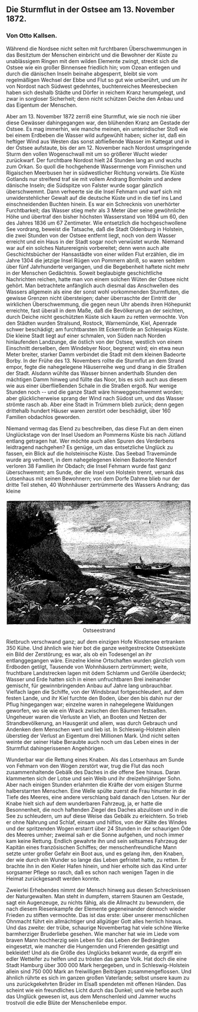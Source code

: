 <h2>Die Sturmflut in der Ostsee am 13. November 1872.</h2>

<h3>Von Otto Kallsen.</h3>

Während die Nordsee nicht selten mit furchtbaren Überschwemmungen 
in das Besitztum der Menschen einbricht und
die Bewohner der Küste zu unablässigem Ringen mit dem wilden
Elemente zwingt, streckt sich die Ostsee wie ein großer Binnensee
friedlich hin; vom Ozean entlegen und durch die dänischen Inseln
beinahe abgesperrt, bleibt sie vom regelmäßigen Wechsel der Ebbe
und Flut so gut wie unberührt, und um ihr von Nordost nach
Südwest gedehntes, buchtenreiches Meeresbecken haben sich deshalb
Städte und Dörfer in reichem Kranz herumgelegt, und zwar in
sorgloser Sicherheit; denn nicht schützen Deiche den Anbau und das
Eigentum der Menschen.

Aber am 13. November 1872 zerriß eine Sturmflut, wie sie
noch nie über diese Gewässer dahingegangen war, den blühenden
Kranz am Gestade der Ostsee. Es mag immerhin, wie manche meinen,
ein unterirdischer Stoß wie bei einem Erdbeben die Wasser wild
aufgewühlt haben; sicher ist, daß ein heftiger Wind aus Westen das
sonst abfließende Wasser im Kattegat und in der Ostsee aufstaute,
bis der am 12. November nach Nordost umspringende Sturm den
vollen Wogenschwall mit um so größerer Wucht wieder zurückwarf.
Der furchtbare Nordost hielt 24 Stunden lang an und wuchs zum
Orkan. So quoll die hochgehende Wassermenge vom Finnischen
und Rigaischen Meerbusen her in südwestlicher Richtung vorwärts.
Die Küste Gotlands nur streifend traf sie mit vollem Andrang Bornholm
und andere dänische Inseln; die Südspitze von Falster wurde
sogar gänzlich überschwemmt. Dann verheerte sie die Insel Fehmarn
und warf sich mit unwiderstehlicher Gewalt auf die deutsche Küste
und in die tief ins Land einschneidenden Buchten hinein. Es war
ein Schrecknis von unerhörter Furchtbarkeit; das Wasser stieg mehr
als 3 Meter über seine gewöhnliche Höhe und übertraf den bisher
höchsten Wasserstand von 1694 um 60, den des Jahres 1836 um
67 Zentimeter. Wie entsetzlich die hochgeschwollene See vordrang,
beweist die Tatsache, daß die Stadt Oldenburg in Holstein, die zwei
Stunden von der Ostsee entfernt liegt, noch von dem Wasser erreicht
und ein Haus in der Stadt sogar noch verwüstet wurde. Niemand
war auf ein solches Naturereignis vorbereitet; denn wenn auch alte
Geschichtsbücher der Hansastädte von einer wilden Flut erzählen, 
die im Jahre 1304 die jetzige Insel Rügen von Pommern abriß,
so waren seitdem über fünf Jahrhunderte vergangen, und die Begebenheit
haftete nicht mehr in der Menschen Gedächtnis. Soweit
beglaubigte geschichtliche Nachrichten reichen, hatte man von einem
solchen Wüten der Ostsee nicht gehört. Man betrachtete anfänglich
auch diesmal das Anschwellen des Wassers allgemein als eine der
sonst wohl vorkommenden Sturmfluten, die gewisse Grenzen nicht
übersteigen; daher überraschte der Eintritt der wirklichen Überschwemmung,
die gegen neun Uhr abends ihren Höhepunkt erreichte,
fast überall in dem Maße, daß die Bevölkerung an der seichten, durch
Deiche nicht geschützten Küste sich kaum zu retten vermochte. Von
den Städten wurden Stralsund, Rostock, Warnemünde, Kiel, Apenrade
schwer beschädigt; am furchtbarsten litt Eckernförde an Schleswigs
Küste. Die kleine Stadt liegt auf einer schmalen, von Süden nach
Norden hinlaufenden Landzunge, die östlich von der Ostsee, westlich
von einem Einschnitt derselben, dem Windebyer Noor, begrenzt wird;
ein etwa neun Meter breiter, starker Damm verbindet die Stadt mit
dem kleinen Badeorte Borby. In der Frühe des 13. Novembers
rollte die Sturmflut an dem Strand empor, fegte die nahegelegene
Häuserreihe weg und drang in die Straßen der Stadt. Alsdann
wühlte das Wasser binnen anderthalb Stunden den mächtigen Damm
hinweg und füllte das Noor, bis es sich auch aus diesem wie aus
einer überfließenden Schale in die Straßen ergoß. Nur wenige
Stunden noch -- und die ganze Stadt wäre hinweggeschwemmt
worden; aber glücklicherweise sprang der Wind nach Südost um, und
das Wasser strömte rasch ab. Aber eine Stadt in Trümmern blieb
zurück; denn gegen drittehalb hundert Häuser waren zerstört oder
beschädigt, über 160 Familien obdachlos geworden.

Niemand vermag das Elend zu beschreiben, das diese Flut an
dem einen Unglückstage von der Insel Usedom an Pommerns Küste
bis nach Jütland entlang getragen hat. Wer möchte auch allen
Spuren des Verderbens leidtragend nachgehen? Es genüge, um das
entsetzliche Unglück zu fassen, ein Blick auf die holsteinische Küste.
Das Seebad Travemünde wurde arg verheert, in dem nahegelegenen
kleinen Badeorte Niendorf verloren 38 Familien ihr Obdach; die
Insel Fehmarn wurde fast ganz überschwemmt; am Sunde, der die
Insel von Holstein trennt, versank das Lotsenhaus mit seinen Bewohnern;
von dem Dorfe Dahme blieb nur der dritte Teil stehen,
40 Wohnhäuser zertrümmerte des Wassers Andrang; das kleine 

<div align="center" float="left"><img alt="Ostseestrand mit Böschung und kleinem Boot" src="0139.jpg"/>Ostseestrand</div>

Rietbruch verschwand ganz; auf dem einzigen Hofe Klostersee ertranken
350 Kühe. Und ähnlich wie hier bot die ganze weitgestreckte
Ostseeküste ein Bild der Zerstörung; es war, als ob ein Todesengel
an ihr entlanggegangen wäre. Einzelne kleine Ortschaften wurden
gänzlich vom Erdboden getilgt, Tausende von Wohnhäusern zertrümmert;
weite, fruchtbare Landstrecken lagen mit ödem Schlamm
und Gerölle überdeckt; Wasser und Erde hatten sich in einen unfruchtbaren
Brei ineinander gemischt, für gewinnbringenden Anbau
auf Jahre lang unbrauchbar. Vielfach lagen die Schiffe, von
der Windsbraut fortgeschleudert, auf dem festen Lande, und ihr Kiel
furchte den Boden, über den bis dahin nur der Pflug hingegangen
war; einzelne waren in nahegelegene Waldungen geworfen, wo
sie wie ein Wrack zwischen den Bäumen festsaßen. Ungeheuer waren
die Verluste an Vieh, an Booten und Netzen der Strandbevölkerung,
an Hausgerät und allem, was durch Gebrauch und Andenken dem
Menschen wert und lieb ist. In Schleswig-Holstein allein überstieg
der Verlust an Eigentum drei Millionen Mark. Und nicht selten
weinte der seiner Habe Beraubte auch noch um das Leben eines
in der Sturmflut dahingerissenen Angehörigen.

Wunderbar war die Rettung eines Knaben. Als das Lotsenhaus
am Sunde von Fehmarn von den Wogen zerstört war, trug
die Flut das noch zusammenhaltende Gebälk des Daches in die
offene See hinaus. Daran klammerten sich der Lotse und sein
Weib und ihr dreizehnjähriger Sohn. Aber nach einigen Stunden
erlahmten die Kräfte der vom eisigen Sturme halberstarrten Menschen.
Eine Welle spülte zuerst die Frau hinunter in die Tiefe des Meeres,
eine andere verschlang bald danach den Lotsen. Nur der Knabe
hielt sich auf dem wunderbaren Fahrzeug, ja, er hatte die Besonnenheit,
die noch haftenden Ziegel des Daches abzulösen und
in die See zu schleudern, um auf diese Weise das Gebälk zu erleichtern.
So trieb er ohne Nahrung und Schlaf, einsam und
hilflos, von der Kälte des Windes und der spritzenden Wogen erstarrt
über 24 Stunden in der schaurigen Öde des Meeres umher;
zweimal sah er die Sonne aufgehen, und noch immer kam keine
Rettung. Endlich gewahrte ihn und sein seltsames Fahrzeug der
Kapitän eines französischen Schiffes; der menschenfreundliche Mann
setzte unter großer Gefahr ein Boot aus, und es gelang ihm, den
Knaben, der wie durch ein Wunder so lange das Leben gefristet
hatte, zu retten. Er brachte ihn in den Kieler Hafen hinein, und 
hier erholte sich das Kind unter sorgsamer Pflege so rasch, daß es
schon nach wenigen Tagen in die Heimat zurückgesandt werden
konnte.

Zweierlei Erhebendes nimmt der Mensch hinweg aus diesen
Schrecknissen der Naturgewalten. Man steht in dumpfem, starrem
Staunen am Gestade, sagt ein Augenzeuge, zu nichts fähig, als die
Allmacht zu bewundern, die nach diesem Riesenkampfe der Elemente
gegeneinander dennoch wieder Frieden zu stiften vermochte. Das
ist das erste: über unserer menschlichen Ohnmacht führt ein allmächtiger
und allgütiger Gott alles herrlich hinaus. Und das zweite: der
trübe, schaurige Novembertag hat viele schöne Werke barmherziger
Bruderliebe gesehen. Wie mancher hat wie im Liede vom braven
Mann hochherzig sein Leben für das Leben der Bedrängten eingesetzt,
wie mancher die Hungernden und Frierenden gesättigt und
bekleidet! Und als die Größe des Unglücks bekannt wurde, da ergriff
ein edler Wetteifer zu helfen und zu trösten das ganze Volk.
Hat doch die <span class="g">eine</span> Stadt Hamburg über 300 000 Mark hergegeben,
und in Schleswig-Holstein allein sind 750 000 Mark an freiwilligen
Beiträgen zusammengeflossen. Und ähnlich rührte es sich im ganzen
großen Vaterlande; selbst unsere kaum zu uns zurückgekehrten
Brüder im Elsaß spendeten mit offenen Händen. Das scheint wie
ein freundliches Licht durch das Dunkel; und wie herbe auch das
Unglück gewesen ist, aus dem Menschenleid und Jammer wuchs
trostvoll die edle Blüte der Menschenliebe empor.

